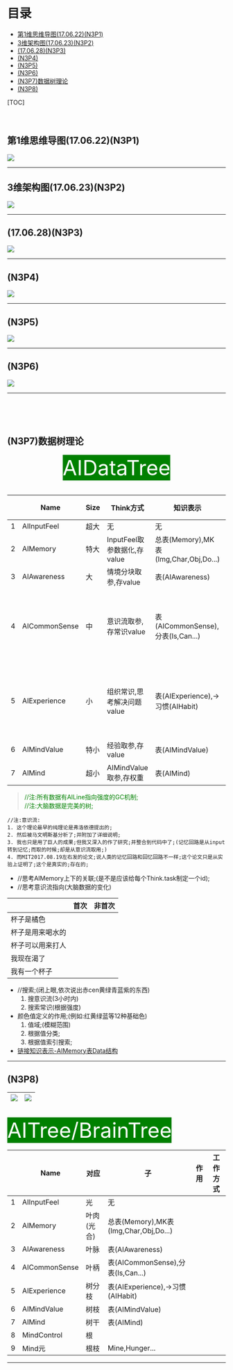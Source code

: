 目录
=======

- [第1维思维导图(17.06.22)(N3P1)](#第1维思维导图170622n3p1)  
- [3维架构图(17.06.23)(N3P2)](#3维架构图170623n3p2)  
- [(17.06.28)(N3P3)](#170628n3p3)
- [(N3P4)](#n3p4)   
- [(N3P5)](#n3p5)   
- [(N3P6)](#n3p6)   
- [(N3P7)数据树理论](#n3p7数据树理论)   
- [(N3P8)](#n3p8)   


[TOC]
<br><br><br>


## 第1维思维导图(17.06.22)(N3P1)

![](img/N3P1.png)
***

## 3维架构图(17.06.23)(N3P2)

![](img/N3P2.png)

***

## (17.06.28)(N3P3)

![](img/N3P3.png)

***

## (N3P4)
![](img/N3P4.png)

***

## (N3P5)
![](img/N3P5.png)
***

## (N3P6)
![](img/N3P6.png)
***

<br/><br/><br/>



## (N3P7)数据树理论

   <center><font size="20" color="white" style="background:green">AIDataTree</font></center>

<br/>

||Name|Size|Think方式|知识表示|GC|AILine策略|强化|
|---|---|---|---|---|---|---|---|
|1|AIInputFeel|超大|无|无|无|无|无|
|2|AIMemory|特大|InputFeel取参数据化,存value|总表(Memory),MK表(Img,Char,Obj,Do...)|特易|1天/Stong|无|
|3|AIAwareness|大|情境分块取参,存value|表(AIAwareness)|易|7天/主Strong|无|
|4|AICommonSense|中|意识流取参,存常识value|表(AICommonSense),分表(Is,Can...)|中|s灵活/主Strong|意识流类比唯一|
|5|AIExperience|小|组织常识,思考解决问题value|表(AIExperience),->习惯(AIHabit)|难|s灵活/Strong|反馈强化->习惯|
|6|	AIMindValue|特小|经验取参,存value|表(AIMindValue)|特难|
|7|AIMind|超小|AIMindValue取参,存权重|表(AIMind)|超固|		
> <font color="green">//注:所有数据有AILine指向强度的GC机制;</font>  
> <font color="green">//注:大脑数据是完美的树;</font>

```
//注:意识流:
1. 这个理论最早的纯理论是弗洛依德提出的;
2. 然后被马文明斯基分析了;并附加了详细说明;
3. 我也只是用了巨人的成果;但我又深入的作了研究;并整合到代码中了;(记忆回路是从input转到记忆;而取的时候;却是从意识流取用;)
4. 而MIT2017.08.19左右发的论文;说人类的记忆回路和回忆回路不一样;这个论文只是从实验上证明了;这个是真实的;存在的;
```










- //思考AIMemory上下的关联;(是不是应该给每个Think.task制定一个id);
- //思考意识流指向(大脑数据的变化)

||首次|非首次|
|---|---|---|
|杯子是橘色|||
|杯子是用来喝水的|||
|杯子可以用来打人|||
|我现在渴了|||
|我有一个杯子|||
				
- //搜索;(闭上眼,依次说出赤cen黄绿青蓝紫的东西)
	1. 搜意识流(3小时内)
	2. 搜索常识(根据强度)
- 颜色值定义的作用;(例如:红黄绿蓝等12种基础色)
	1. 值域;(模糊范围)
	2. 根据值分类;
	3. 根据值索引搜索;
- [链接知识表示-AIMemory表Data结构](知识表示.md)





***

## **(N3P8)**

|![](img/1.png)|![](img/2.png)|
|---|---|

<br/>
<font size="20" color="white" style="background:green">AITree/BrainTree</font>
<br/>




||Name|对应|子|作用|工作方式|
|---|---|---|---|---|---|
|1|AIInputFeel|光|无|
|2|AIMemory|叶肉(光合)|总表(Memory),MK表(Img,Char,Obj,Do...)|
|3|AIAwareness|叶脉|表(AIAwareness)|
|4|AICommonSense|叶柄|表(AICommonSense),分表(Is,Can...)|
|5|AIExperience|树分枝|表(AIExperience),->习惯(AIHabit)|
|6|AIMindValue|树枝|表(AIMindValue)|
|7|AIMind|树干|表(AIMind)|
|8|MindControl|根|
|9|Mind元|根枝|Mine,Hunger...|



***














